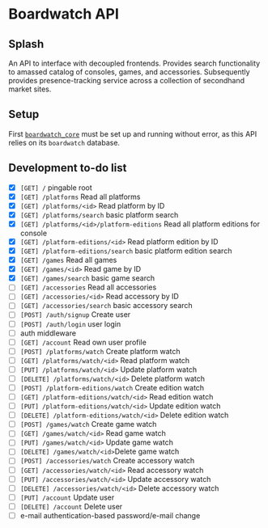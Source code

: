 # Boardwatch API

## Splash
An API to interface with decoupled frontends. Provides search functionality to amassed catalog of consoles, games, and accessories. Subsequently provides presence-tracking service across a collection of secondhand market sites.

## Setup

First [`boardwatch_core`](https://github.com/nathanalexanderpage/boardwatch_core) must be set up and running without error, as this API relies on its `boardwatch` database.

## Development to-do list
- [x] `[GET] /` pingable root
- [x] `[GET] /platforms` Read all platforms
- [x] `[GET] /platforms/<id>` Read platform by ID
- [x] `[GET] /platforms/search` basic platform search
- [x] `[GET] /platforms/<id>/platform-editions` Read all platform editions for console
- [x] `[GET] /platform-editions/<id>` Read platform edition by ID
- [x] `[GET] /platform-editions/search` basic platform edition search
- [x] `[GET] /games` Read all games
- [x] `[GET] /games/<id>` Read game by ID
- [x] `[GET] /games/search` basic game search
- [ ] `[GET] /accessories` Read all accessories
- [ ] `[GET] /accessories/<id>` Read accessory by ID
- [ ] `[GET] /accessories/search` basic accessory search
- [ ] `[POST] /auth/signup` Create user
- [ ] `[POST] /auth/login` user login
- [ ] auth middleware
- [ ] `[GET] /account` Read own user profile
- [ ] `[POST] /platforms/watch` Create platform watch
- [ ] `[GET] /platforms/watch/<id>` Read platform watch
- [ ] `[PUT] /platforms/watch/<id>` Update platform watch
- [ ] `[DELETE] /platforms/watch/<id>` Delete platform watch
- [ ] `[POST] /platform-editions/watch` Create edition watch
- [ ] `[GET] /platform-editions/watch/<id>` Read edition watch
- [ ] `[PUT] /platform-editions/watch/<id>` Update edition watch
- [ ] `[DELETE] /platform-editions/watch/<id>` Delete edition watch
- [ ] `[POST] /games/watch` Create game watch
- [ ] `[GET] /games/watch/<id>` Read game watch
- [ ] `[PUT] /games/watch/<id>` Update game watch
- [ ] `[DELETE] /games/watch/<id>`Delete game watch
- [ ] `[POST] /accessories/watch` Create accessory watch
- [ ] `[GET] /accessories/watch/<id>` Read accessory watch
- [ ] `[PUT] /accessories/watch/<id>` Update accessory watch
- [ ] `[DELETE] /accessories/watch/<id>` Delete accessory watch
- [ ] `[PUT] /account` Update user
- [ ] `[DELETE] /account` Delete user
- [ ] e-mail authentication-based password/e-mail change
